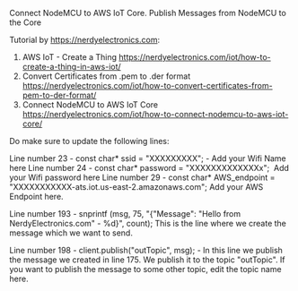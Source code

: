 Connect NodeMCU to AWS IoT Core.
Publish Messages from NodeMCU to the Core
 
Tutorial by https://nerdyelectronics.com:

1)  AWS IoT - Create a Thing
    https://nerdyelectronics.com/iot/how-to-create-a-thing-in-aws-iot/
2)  Convert Certificates from .pem to .der format
    https://nerdyelectronics.com/iot/how-to-convert-certificates-from-pem-to-der-format/
3)  Connect NodeMCU to AWS IoT Core
    https://nerdyelectronics.com/iot/how-to-connect-nodemcu-to-aws-iot-core/
	
Do make sure to update the following lines:

Line number 23 - const char* ssid = "XXXXXXXXX"; - Add your Wifi Name here
Line number 24 - const char* password = "XXXXXXXXXXXXXx";  Add your Wifi password here
Line number 29 - const char* AWS_endpoint = "XXXXXXXXXXX-ats.iot.us-east-2.amazonaws.com"; Add your AWS Endpoint here.

Line number 193 - snprintf (msg, 75, "{\"Message\": \"Hello from NerdyElectronics.com\" - %d}", count); 
This is the line where we create the message which we want to send.

Line number 198 - client.publish("outTopic", msg); - In this line we publish the message we created in line 175. 
We publish it to the topic "outTopic". 
If you want to publish the message to some other topic, edit the topic name here.